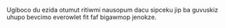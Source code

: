 Ugiboco du ezida otumut ritiwmi nausopum dacu sipceku jip ba guvuskiz uhupo bevcimo everowlet fit faf bigawmop jenokze.